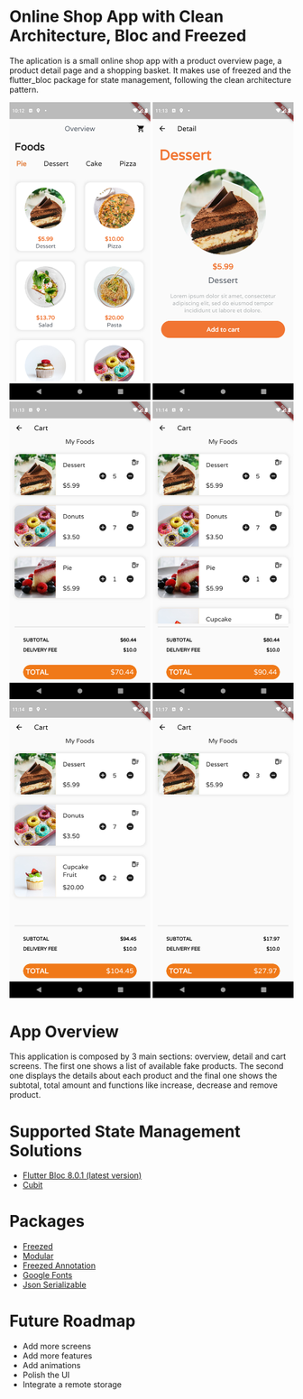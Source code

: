 # Online Shop App with Clean Architecture, Bloc and Freezed

The aplication is a small online shop app with a product overview page, a product detail page and a shopping basket. 
It makes use of freezed and the flutter_bloc package for state management, following the clean architecture pattern.

<p float="left">
  <img src="web/icons/cart_1.png" width="250" />
  <img src="web/icons/cart_2.png" width="250" />
  <img src="web/icons/cart_3.png" width="250" />
  <img src="web/icons/cart_4.png" width="250" />
  <img src="web/icons/cart_5.png" width="250" />
  <img src="web/icons/cart_6.png" width="250" />

# App Overview
  
This application is composed by 3 main sections: overview, detail and cart screens.
The first one shows a list of available fake products. The second one displays the details
about each product and the final one shows the subtotal, total amount and functions like
increase, decrease and remove product.

# Supported State Management Solutions
  
- [Flutter Bloc 8.0.1 (latest version)](https://pub.dev/packages/flutter_bloc)
- [Cubit](https://pub.dev/packages/flutter_bloc)
  
# Packages 

- [Freezed](https://pub.dev/packages/freezed)
- [Modular](https://pub.dev/packages/flutter_modular)
- [Freezed Annotation](https://pub.dev/packages/freezed_annotation)
- [Google Fonts](https://pub.dev/packages/google_fonts)
- [Json Serializable](https://pub.dev/packages/json_serializable)

# Future Roadmap

- Add more screens
- Add more features
- Add animations
- Polish the UI
- Integrate a remote storage 
